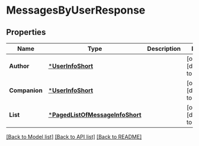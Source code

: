 # MessagesByUserResponse

## Properties
Name | Type | Description | Notes
------------ | ------------- | ------------- | -------------
**Author** | [***UserInfoShort**](UserInfoShort.md) |  | [optional] [default to null]
**Companion** | [***UserInfoShort**](UserInfoShort.md) |  | [optional] [default to null]
**List** | [***PagedListOfMessageInfoShort**](PagedListOfMessageInfoShort.md) |  | [optional] [default to null]

[[Back to Model list]](../README.md#documentation-for-models) [[Back to API list]](../README.md#documentation-for-api-endpoints) [[Back to README]](../README.md)


